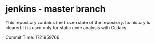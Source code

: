 # jenkins - master branch

This repository contains the frozen state of the repository.
Its history is cleared. It is used only for static code
analysis with Codacy.

Commit Time: 1721959766